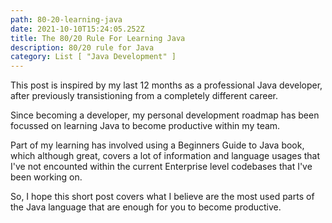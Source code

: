 ```yaml
---
path: 80-20-learning-java
date: 2021-10-10T15:24:05.252Z
title: The 80/20 Rule For Learning Java
description: 80/20 rule for Java
category: List [ "Java Development" ]
---
```

This post is inspired by my last 12 months as a professional Java developer, after previously transistioning from a completely different career.

Since becoming a developer, my personal development roadmap has been focussed on learning Java to become productive within my team. 

Part of my learning has involved using a Beginners Guide to Java book, which although great, covers a lot of information and language usages that I've not encounted within the current Enterprise level codebases that I've been working on.

So, I hope this short post covers what I believe are the most used parts of the Java language that are enough for you to become productive.